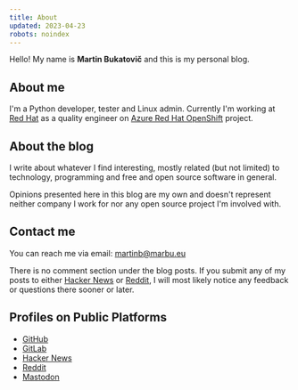 ```yaml
---
title: About
updated: 2023-04-23
robots: noindex
---
```


Hello! My name is **Martin Bukatovič** and this is my personal blog.

## About me

I'm a Python developer, tester and Linux admin.
Currently I'm working at [Red Hat](https://www.redhat.com/en) as a quality
engineer on [Azure Red Hat
OpenShift](https://docs.openshift.com/aro/4/welcome/index.html)
project.

## About the blog

I write about whatever I find interesting, mostly related (but not limited) to
technology, programming and free and open source software in general.

Opinions presented here in this blog are my own and doesn't represent neither
company I work for nor any open source project I'm involved with.

## Contact me

You can reach me via email: <martinb@marbu.eu>

There is no comment section under the blog posts.
If you submit any of my posts to either
[Hacker News](https://news.ycombinator.com/from?site=marbu.eu) or
[Reddit](https://www.reddit.com/search/?q=site%3A%20marbu.eu), I will most
likely notice any feedback or questions there sooner or later.

## Profiles on Public Platforms

<ul>
<li><a href="https://github.com/marbu" rel="me">GitHub</a></li>
<li><a href="https://gitlab.com/marbu" rel="me">GitLab</a></li>
<li><a href="https://news.ycombinator.com/user?id=marbu" rel="me">Hacker News</a></li>
<li><a href="https://www.reddit.com/user/marbu-eu" rel="me">Reddit</a></li>
<li><a href="https://fosstodon.org/@marbu" rel="me">Mastodon</a></li>
</ul>
